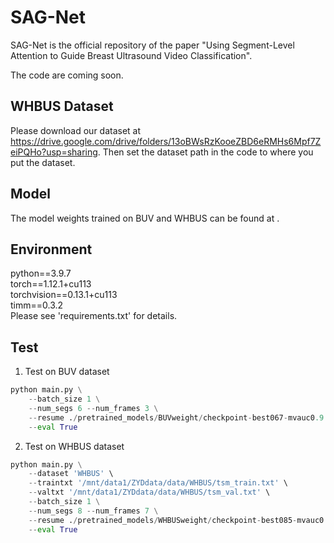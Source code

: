 # SAG-Net
SAG-Net is the official repository of the paper "Using Segment-Level Attention to Guide Breast Ultrasound Video Classification".

The code are coming soon.

## WHBUS Dataset
Please download our dataset at https://drive.google.com/drive/folders/13oBWsRzKooeZBD6eRMHs6Mpf7ZeiPQHo?usp=sharing. Then set the dataset path in the code to where you put the dataset.

## Model
The model weights trained on BUV and WHBUS can be found at .

## Environment
python==3.9.7  
torch==1.12.1+cu113  
torchvision==0.13.1+cu113  
timm==0.3.2  
Please see 'requirements.txt' for details.

## Test
1. Test on BUV dataset
```python
python main.py \
    --batch_size 1 \
    --num_segs 6 --num_frames 3 \
    --resume ./pretrained_models/BUVweight/checkpoint-best067-mvauc0.9.pth \
    --eval True
```

2. Test on WHBUS dataset
```python
python main.py \
    --dataset 'WHBUS' \
    --traintxt '/mnt/data1/ZYDdata/data/WHBUS/tsm_train.txt' \
    --valtxt '/mnt/data1/ZYDdata/data/WHBUS/tsm_val.txt' \
    --batch_size 1 \
    --num_segs 8 --num_frames 7 \
    --resume ./pretrained_models/WHBUSweight/checkpoint-best085-mvauc0.9.pth \
    --eval True
```

